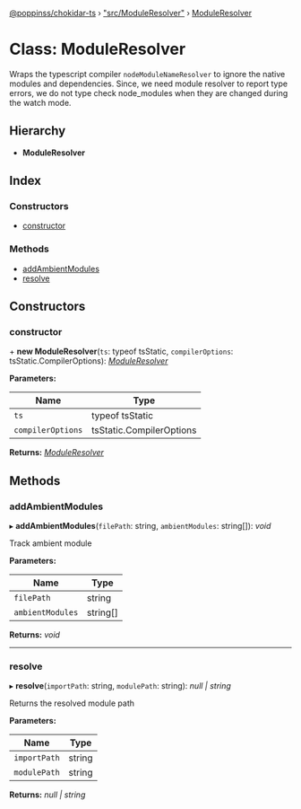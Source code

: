[@poppinss/chokidar-ts](../README.md) › ["src/ModuleResolver"](../modules/_src_moduleresolver_.md) › [ModuleResolver](_src_moduleresolver_.moduleresolver.md)

# Class: ModuleResolver

Wraps the typescript compiler `nodeModuleNameResolver` to ignore the
native modules and dependencies. Since, we need module resolver
to report type errors, we do not type check node_modules when
they are changed during the watch mode.

## Hierarchy

- **ModuleResolver**

## Index

### Constructors

- [constructor](_src_moduleresolver_.moduleresolver.md#constructor)

### Methods

- [addAmbientModules](_src_moduleresolver_.moduleresolver.md#addambientmodules)
- [resolve](_src_moduleresolver_.moduleresolver.md#resolve)

## Constructors

### constructor

\+ **new ModuleResolver**(`ts`: typeof tsStatic, `compilerOptions`: tsStatic.CompilerOptions): _[ModuleResolver](_src_moduleresolver_.moduleresolver.md)_

**Parameters:**

| Name              | Type                     |
| ----------------- | ------------------------ |
| `ts`              | typeof tsStatic          |
| `compilerOptions` | tsStatic.CompilerOptions |

**Returns:** _[ModuleResolver](_src_moduleresolver_.moduleresolver.md)_

## Methods

### addAmbientModules

▸ **addAmbientModules**(`filePath`: string, `ambientModules`: string[]): _void_

Track ambient module

**Parameters:**

| Name             | Type     |
| ---------------- | -------- |
| `filePath`       | string   |
| `ambientModules` | string[] |

**Returns:** _void_

---

### resolve

▸ **resolve**(`importPath`: string, `modulePath`: string): _null | string_

Returns the resolved module path

**Parameters:**

| Name         | Type   |
| ------------ | ------ |
| `importPath` | string |
| `modulePath` | string |

**Returns:** _null | string_
